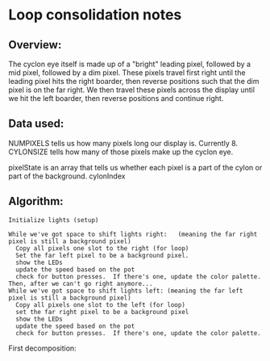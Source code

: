 # Loop consolidation notes

## Overview:
The cyclon eye itself is made up of a "bright" leading pixel, followed by a mid pixel, followed by a dim pixel.  These pixels travel first right until the leading pixel hits the right boarder, then reverse positions such that the dim pixel is on the far right.  We then travel these pixels across the display until we hit the left boarder, then reverse positions and continue right.

## Data used:
NUMPIXELS tells us how many pixels long our display is.  Currently 8.
CYLONSIZE tells how many of those pixels make up the cyclon eye.

pixelState is an array that tells us whether each pixel is a part of the cylon or part of the background.
cylonIndex

## Algorithm:
```
Initialize lights (setup)

While we've got space to shift lights right:   (meaning the far right pixel is still a background pixel)
  Copy all pixels one slot to the right (for loop)
  Set the far left pixel to be a background pixel.
  show the LEDs
  update the speed based on the pot
  check for button presses.  If there's one, update the color palette.
Then, after we can't go right anymore...
While we've got space to shift lights left: (meaning the far left pixel is still a background pixel)
  Copy all pixels one slot to the left (for loop)
  set the far right pixel to be a background pixel
  show the LEDs
  update the speed based on the pot
  check for button presses.  If there's one, update the color palette.
  ```
  
  First decomposition:
  
  

 
